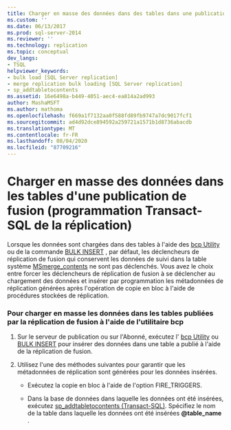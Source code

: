 ```yaml
---
title: Charger en masse des données dans des tables dans une publication de fusion (programmation Transact-SQL de la réplication) | Microsoft Docs
ms.custom: ''
ms.date: 06/13/2017
ms.prod: sql-server-2014
ms.reviewer: ''
ms.technology: replication
ms.topic: conceptual
dev_langs:
- TSQL
helpviewer_keywords:
- bulk load [SQL Server replication]
- merge replication bulk loading [SQL Server replication]
- sp_addtabletocontents
ms.assetid: 16e6498a-b449-4051-aec4-ea814a2ad993
author: MashaMSFT
ms.author: mathoma
ms.openlocfilehash: f669a1f7132aa0f588fd89fb9747a7dc9017fcf1
ms.sourcegitcommit: ad4d92dce894592a259721a1571b1d8736abacdb
ms.translationtype: MT
ms.contentlocale: fr-FR
ms.lasthandoff: 08/04/2020
ms.locfileid: "87709216"
---
```

# <a name="bulk-load-data-into-tables-in-a-merge-publication-replication-transact-sql-programming"></a>Charger en masse des données dans les tables d'une publication de fusion (programmation Transact-SQL de la réplication)
  Lorsque les données sont chargées dans des tables à l'aide des [bcp Utility](../../tools/bcp-utility.md) ou de la commande [BULK INSERT](/sql/t-sql/statements/bulk-insert-transact-sql) , par défaut, les déclencheurs de réplication de fusion qui conservent les données de suivi dans la table système [MSmerge_contents](/sql/relational-databases/system-tables/msmerge-contents-transact-sql) ne sont pas déclenchés. Vous avez le choix entre forcer les déclencheurs de réplication de fusion à se déclencher au chargement des données et insérer par programmation les métadonnées de réplication générées après l'opération de copie en bloc à l'aide de procédures stockées de réplication.  
  
### <a name="to-bulk-load-data-into-tables-published-by-merge-replication-using-the-bcp-utility"></a>Pour charger en masse les données dans les tables publiées par la réplication de fusion à l'aide de l'utilitaire bcp  
  
1.  Sur le serveur de publication ou sur l'Abonné, exécutez l' [bcp Utility](../../tools/bcp-utility.md) ou [BULK INSERT](/sql/t-sql/statements/bulk-insert-transact-sql) pour insérer des données dans une table a publié à l'aide de la réplication de fusion.  
  
2.  Utilisez l'une des méthodes suivantes pour garantir que les métadonnées de réplication sont générées pour les données insérées.  
  
    -   Exécutez la copie en bloc à l'aide de l'option FIRE_TRIGGERS.  
  
    -   Dans la base de données dans laquelle les données ont été insérées, exécutez [sp_addtabletocontents &#40;Transact-SQL&#41;](/sql/relational-databases/system-stored-procedures/sp-addtabletocontents-transact-sql). Spécifiez le nom de la table dans laquelle les données ont été insérées **@table_name** .  
  
  
